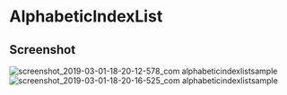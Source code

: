 # AlphabeticIndexList

## Screenshot


![screenshot_2019-03-01-18-20-12-578_com alphabeticindexlistsample](https://user-images.githubusercontent.com/22296154/53639291-c0b95d80-3c4e-11e9-96e9-3946213f571c.png)
![screenshot_2019-03-01-18-20-16-525_com alphabeticindexlistsample](https://user-images.githubusercontent.com/22296154/53639292-c151f400-3c4e-11e9-9aeb-8baad2a15233.png)
